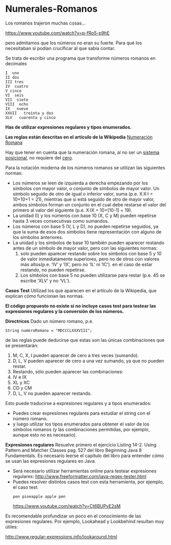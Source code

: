 # Numerales-Romanos
Los romanos trajeron muchas cosas...

https://www.youtube.com/watch?v=p-fRo5-p9hE

pero admitamos que los números no eran su fuerte. Para qué los necesitaban si podían crucificar al que sabía contar.

Se trata de escribir una programa que transforme números romanos en decimales

```
I  uno 
II dos 
III tres 
IV  cuatro 
V cinco 
VI  seis 
VII  siete 
VIII  ocho 
IX   nueve 
XXXII   treinta y dos 
XLV   cuarenta y cinco
```

**Has de utilizar expresiones regulares y tipos enumerados.**

**Las reglas están descritas en el artículo de la Wikipedia**
[Numeración Romana](https://es.wikipedia.org/wiki/Numeraci%C3%B3n_romana)

Hay que tener en cuenta que la numeración romana, al no ser un [sistema posicional](https://es.wikipedia.org/wiki/Notaci%C3%B3n_posicional), no requiere del [cero](https://es.wikipedia.org/wiki/Cero).

Para la notación moderna de los números romanos se utilizan las siguientes normas:

- Los números se leen de izquierda a derecha empezando por los símbolos con mayor valor, o conjunto de símbolos de mayor valor.
Un símbolo seguido de otro de igual o inferior valor, suma (p.e. X·X·I = 10+10+1 = 21), mientras que si está seguido de otro de mayor valor, ambos símbolos forman un conjunto en el cual debe restarse el valor del primero al valor del siguiente (p.e. X·IX = 10+[10-1] = 19).
- La unidad (I) y los números con base 10 (X, C y M) pueden repetirse hasta 3 veces consecutivas como sumandos.
- Los números con base 5 (V, L y D), no pueden repetirse seguidos, ya que la suma de esos dos símbolos tiene representación con alguno de los símbolos anteriores.
- La unidad y los símbolos de base 10 también pueden aparecer restando antes de un símbolo de mayor valor, pero con las siguientes normas:
  1. solo pueden aparecer restando sobre los símbolos con base 5 y 10 de valor inmediatamente superiores, pero no de otros con valores más altos(p.e. ‘IV’ y ‘IX’, pero no ‘IL’ ni ‘IC’).
en el caso de estar restando, no pueden repetirse.
  2. Los símbolos con base 5 no pueden utilizarse para restar (p.e. 45 se escribe ‘XLV’ y no ‘VL’).

**Casos Test**
Utilizad los que aparecen en el artículo de la Wikipedia, que explican cómo funcionan las normas.

**El código propuesto no existe si no incluye casos test para testear las expresiones regulares y la conversión de los números.**

**Directrices**
Dado un número romano, p.e.
```
String numeroRomano = "MDCCCLXXXVIII";
```
de las reglas puede deducirse que estas son las únicas combinaciones que se presentarán:
1. M, C, X, I pueden aparecer de cero a tres veces (sumando).
2. D, L, V pueden aparecer de cero a una vez sumando, ya que no pueden restar.
3. Restando, sólo pueden aparecer las combinaciones:
4. IV e IX
5. XL y XC
6. CD y CM
7. D, L, V no pueden aparecer restando.

Esto puede traducirse a expresiones regulares y a tipos enumerados:
- Puedes crear expresiones regulares para estudiar el string con el número romano.
- y luego utilizar los tipos enumerados para obtener el valor de los símbolos romanos (y las combinaciones permitidas, por ejemplo, aunque esto no es necesario).

**Expresiones regulares**
Resuelve primero el ejercicio Listing 14-2. Using Pattern and Matcher Classes pag. 527 del libro Beginning Java 8 Fundamentals. Es necesario leerse el capítulo del libro para entender cómo se usan las expresiones regulares en Java.

- Será necesario utilizar herramientas online para testear expresiones regulares:
  http://www.freeformatter.com/java-regex-tester.html
- Puedes resolver distintos casos test con esta herramienta, por ejemplo, el caso test: 
  ```
  pen pineapple apple pen
  ```
  https://www.youtube.com/watch?v=Ct6BUPvE2sM
  
Es recomendable profundizar un poco en el conocimiento de las expresiones regulares. Por ejemplo, Lookahead y Lookbehind resultan muy útiles:

http://www.regular-expressions.info/lookaround.html

